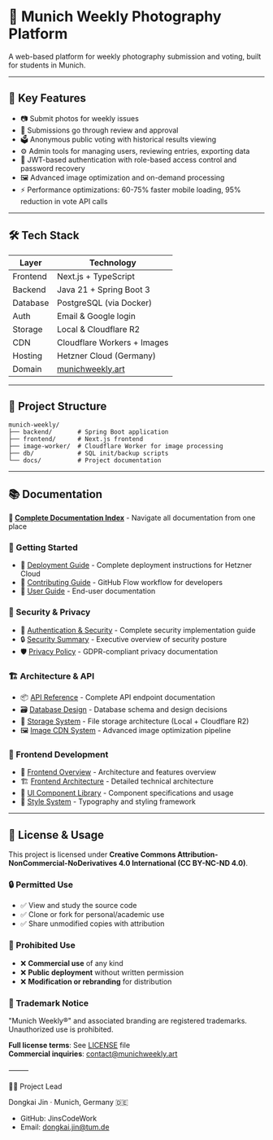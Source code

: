 # 📸 Munich Weekly Photography Platform

A web-based platform for weekly photography submission and voting, built for students in Munich.

---

## 🌟 Key Features

- 📷 Submit photos for weekly issues
- 🧾 Submissions go through review and approval
- 🗳️ Anonymous public voting with historical results viewing
- ⚙️ Admin tools for managing users, reviewing entries, exporting data
- 🔐 JWT-based authentication with role-based access control and password recovery
- 🖼️ Advanced image optimization and on-demand processing
- ⚡ Performance optimizations: 60-75% faster mobile loading, 95% reduction in vote API calls

---

## 🛠️ Tech Stack

| Layer     | Technology                |
|----------|----------------------------|
| Frontend | Next.js + TypeScript       |
| Backend  | Java 21 + Spring Boot 3    |
| Database | PostgreSQL (via Docker)    |
| Auth     | Email & Google login       |
| Storage  | Local & Cloudflare R2      |
| CDN      | Cloudflare Workers + Images |
| Hosting  | Hetzner Cloud (Germany)    |
| Domain   | [munichweekly.art](https://munichweekly.art) |

---

## 📂 Project Structure

```
munich-weekly/
├── backend/       # Spring Boot application
├── frontend/      # Next.js frontend
├── image-worker/  # Cloudflare Worker for image processing
├── db/            # SQL init/backup scripts
└── docs/          # Project documentation
```

---

## 📚 Documentation

**📑 [Complete Documentation Index](./docs/index.md)** - Navigate all documentation from one place

### 🚀 Getting Started
- 🧭 [Deployment Guide](./docs/deployment.md) - Complete deployment instructions for Hetzner Cloud
- 🤝 [Contributing Guide](./docs/contributing.md) - GitHub Flow workflow for developers
- 👤 [User Guide](./docs/user-guide.md) - End-user documentation

### 🔐 Security & Privacy
- 🔐 [Authentication & Security](./docs/auth.md) - Complete security implementation guide
- 🔒 [Security Summary](./docs/security-summary.md) - Executive overview of security posture
- 🛡️ [Privacy Policy](./docs/privacy.md) - GDPR-compliant privacy documentation

### 🏗️ Architecture & API
- 📦 [API Reference](./docs/api.md) - Complete API endpoint documentation
- 🗃️ [Database Design](./docs/database.md) - Database schema and design decisions
- 💾 [Storage System](./docs/storage.md) - File storage architecture (Local + Cloudflare R2)
- 🖼️ [Image CDN System](./docs/image-cdn.md) - Advanced image optimization pipeline

### 📱 Frontend Development
- 📱 [Frontend Overview](./docs/frontend-overview.md) - Architecture and features overview
- 🏗️ [Frontend Architecture](./docs/frontend-architecture.md) - Detailed technical architecture
- 🧩 [UI Component Library](./docs/ui-components.md) - Component specifications and usage
- 🎨 [Style System](./docs/style-system.md) - Typography and styling framework
---

## 📄 License & Usage

This project is licensed under **Creative Commons Attribution-NonCommercial-NoDerivatives 4.0 International (CC BY-NC-ND 4.0)**.

### 🔒 Permitted Use
- ✅ View and study the source code
- ✅ Clone or fork for personal/academic use
- ✅ Share unmodified copies with attribution

### 🚫 Prohibited Use
- ❌ **Commercial use** of any kind
- ❌ **Public deployment** without written permission
- ❌ **Modification or rebranding** for distribution

### 📌 Trademark Notice
"Munich Weekly®" and associated branding are registered trademarks. Unauthorized use is prohibited.

**Full license terms**: See [LICENSE](./LICENSE) file  
**Commercial inquiries**: contact@munichweekly.art

⸻

🧑‍💼 Project Lead

Dongkai Jin · Munich, Germany 🇩🇪
- GitHub: JinsCodeWork
- Email: dongkai.jin@tum.de